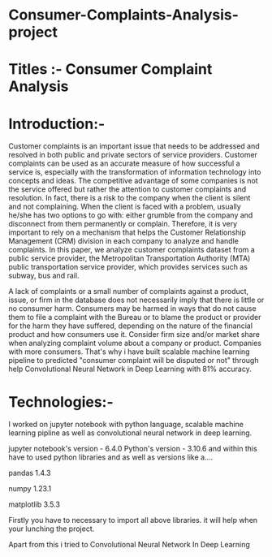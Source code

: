 # Consumer-Complaints-Analysis-project

# Titles :- Consumer Complaint Analysis

# Introduction:-

Customer complaints is an important issue that needs to be addressed and resolved in both public
and private sectors of service providers. Customer complaints can be used as an accurate measure of how successful
a service is, especially with the transformation of information technology into concepts and ideas. The competitive
advantage of some companies is not the service offered but rather the attention to customer complaints and
resolution. In fact, there is a risk to the company when the client is silent and not complaining. When the client is
faced with a problem, usually he/she has two options to go with: either grumble from the company and disconnect
from them permanently or complain. Therefore, it is very important to rely on a mechanism that helps the Customer
Relationship Management (CRM) division in each company to analyze and handle complaints. In this paper, we
analyze customer complaints dataset from a public service provider, the Metropolitan Transportation Authority
(MTA) public transportation service provider, which provides services such as subway, bus and rail. 

A lack of complaints or a small number of complaints against a product, 
issue, or firm in the database does not necessarily imply that there is little or no consumer harm. 
Consumers may be harmed in ways that do not cause them to file a complaint with the Bureau or to blame the product or provider for the harm they have suffered, depending on the nature of the financial product and how consumers use it. Consider firm size and/or market share when analyzing complaint volume about a company or product. Companies with more consumers. That's why i have built scalable machine learning pipeline to predicted "consumer complaint will be disputed or not" through help Convolutional Neural Network in Deep Learning with 81% accuracy.




# Technologies:- 
I worked on jupyter notebook with python language, scalable machine learning pipline as well as convolutional neural network in deep learning.

jupyter notebook's version - 6.4.0
Python's version - 3.10.6 and within this have to used python libraries and as well as versions like a....

pandas 1.4.3

numpy 1.23.1

matplotlib 3.5.3

Firstly you have to necessary to import all above libraries. it will help when your lunching the project.

Apart from this i tried to Convolutional Neural Network In Deep Learning






